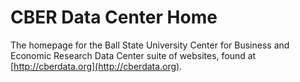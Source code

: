 # CBER Data Center Home

The homepage for the Ball State University Center for Business and Economic Research Data Center suite of websites,
found at [http://cberdata.org](http://cberdata.org).
